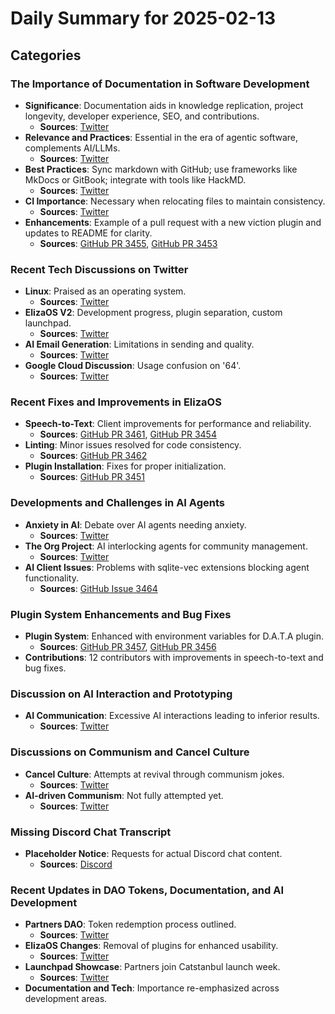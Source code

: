 # Daily Summary for 2025-02-13

## Categories

### The Importance of Documentation in Software Development
- **Significance**: Documentation aids in knowledge replication, project longevity, developer experience, SEO, and contributions.
  - **Sources**: [Twitter](https://twitter.com/dankvr/status/1890091291889008704)
- **Relevance and Practices**: Essential in the era of agentic software, complements AI/LLMs.
  - **Sources**: [Twitter](https://twitter.com/dankvr/status/1890090403661226484)
- **Best Practices**: Sync markdown with GitHub; use frameworks like MkDocs or GitBook; integrate with tools like HackMD.
  - **Sources**: [Twitter](https://twitter.com/dankvr/status/1890091957483106721)
- **CI Importance**: Necessary when relocating files to maintain consistency.
  - **Sources**: [Twitter](https://twitter.com/dankvr/status/1890084211559919857)
- **Enhancements**: Example of a pull request with a new viction plugin and updates to README for clarity.
  - **Sources**: [GitHub PR 3455](https://github.com/elizaOS/eliza/pull/3455), [GitHub PR 3453](https://github.com/elizaOS/eliza/pull/3453)

### Recent Tech Discussions on Twitter
- **Linux**: Praised as an operating system.
  - **Sources**: [Twitter](https://twitter.com/dankvr/status/1890084464786805104)
- **ElizaOS V2**: Development progress, plugin separation, custom launchpad.
  - **Sources**: [Twitter](https://twitter.com/0xwitchy/status/1889950173683655023)
- **AI Email Generation**: Limitations in sending and quality.
  - **Sources**: [Twitter](https://twitter.com/shawmakesmagic/status/1890178532070027339)
- **Google Cloud Discussion**: Usage confusion on '64'.
  - **Sources**: [Twitter](https://twitter.com/shawmakesmagic/status/1889877427729604738)

### Recent Fixes and Improvements in ElizaOS
- **Speech-to-Text**: Client improvements for performance and reliability.
  - **Sources**: [GitHub PR 3461](https://github.com/elizaOS/eliza/pull/3461), [GitHub PR 3454](https://github.com/elizaOS/eliza/pull/3454)
- **Linting**: Minor issues resolved for code consistency.
  - **Sources**: [GitHub PR 3462](https://github.com/elizaOS/eliza/pull/3462)
- **Plugin Installation**: Fixes for proper initialization.
  - **Sources**: [GitHub PR 3451](https://github.com/elizaOS/eliza/pull/3451)

### Developments and Challenges in AI Agents
- **Anxiety in AI**: Debate over AI agents needing anxiety.
  - **Sources**: [Twitter](https://twitter.com/shawmakesmagic/status/1890142930041712647)
- **The Org Project**: AI interlocking agents for community management.
  - **Sources**: [Twitter](https://twitter.com/shawmakesmagic/status/1889877273794453768)
- **AI Client Issues**: Problems with sqlite-vec extensions blocking agent functionality.
  - **Sources**: [GitHub Issue 3464](https://github.com/elizaOS/eliza/issues/3464)

### Plugin System Enhancements and Bug Fixes
- **Plugin System**: Enhanced with environment variables for D.A.T.A plugin.
  - **Sources**: [GitHub PR 3457](https://github.com/elizaOS/eliza/pull/3457), [GitHub PR 3456](https://github.com/elizaOS/eliza/pull/3456)
- **Contributions**: 12 contributors with improvements in speech-to-text and bug fixes.

### Discussion on AI Interaction and Prototyping
- **AI Communication**: Excessive AI interactions leading to inferior results.
  - **Sources**: [Twitter](https://twitter.com/shawmakesmagic/status/1890147495646490760)

### Discussions on Communism and Cancel Culture
- **Cancel Culture**: Attempts at revival through communism jokes.
  - **Sources**: [Twitter](https://twitter.com/shawmakesmagic/status/1890148259978702944)
- **AI-driven Communism**: Not fully attempted yet.
  - **Sources**: [Twitter](https://twitter.com/shawmakesmagic/status/1889903223131329001)

### Missing Discord Chat Transcript
- **Placeholder Notice**: Requests for actual Discord chat content.
  - **Sources**: [Discord](https://discord.com/channels/1253563208833433701/1326603270893867064)

### Recent Updates in DAO Tokens, Documentation, and AI Development
- **Partners DAO**: Token redemption process outlined.
  - **Sources**: [Twitter](https://twitter.com/daosdotfun/status/1890103960217760127)
- **ElizaOS Changes**: Removal of plugins for enhanced usability.
  - **Sources**: [Twitter](https://twitter.com/0xwitchy/status/1889954031164072115)
- **Launchpad Showcase**: Partners join Catstanbul launch week.
  - **Sources**: [Twitter](https://twitter.com/0xwitchy/status/1889957385923600713)
- **Documentation and Tech**: Importance re-emphasized across development areas.
